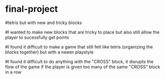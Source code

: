 # final-project
#tetris but with new and tricky blocks

#I wanted to make new blocks that are tricky to place but also still allow the player to sucessfully get points

#I found it difficult to make a game that still felt like tetris (organizing the blocks together) but with a newer playstyle

#I found it difficult to do anything with the "CROSS" block, it disrupts the flow of the game if the player is given too many of the same "CROSS" block in a row
